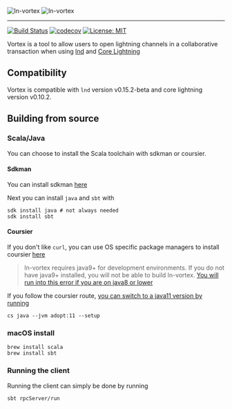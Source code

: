 <div>
  <img src="docs/assets/vortex-light-mode.svg#gh-light-mode-only" alt="ln-vortex">
  <img src="docs/assets/vortex-dark-mode.svg#gh-dark-mode-only" alt="ln-vortex">
</div>

---

[![Build Status](https://github.com/ln-vortex/ln-vortex/workflows/CI%20to%20Docker%20Hub/badge.svg)](https://github.com/ln-vortex/ln-vortex/actions)
[![codecov](https://codecov.io/gh/ln-vortex/ln-vortex/branch/master/graph/badge.svg?token=NKJCZXAN7V)](https://codecov.io/gh/ln-vortex/ln-vortex)
[![License: MIT](https://img.shields.io/badge/License-MIT-yellow.svg)](https://opensource.org/licenses/MIT)

Vortex is a tool to allow users to open lightning channels in a collaborative transaction when
using [lnd](https://github.com/lightningnetwork/lnd) and [Core Lightning](https://github.com/ElementsProject/lightning)

## Compatibility

Vortex is compatible with `lnd` version v0.15.2-beta and core lightning version v0.10.2.

## Building from source

### Scala/Java

You can choose to install the Scala toolchain with sdkman or coursier.

#### Sdkman

You can install sdkman [here](https://sdkman.io/install)

Next you can install `java` and `sbt` with

```
sdk install java # not always needed
sdk install sbt
```

#### Coursier

If you don't like `curl`, you can use OS specific package managers to install coursier [here](https://get-coursier.io/docs/2.0.0-RC2/cli-overview.html#installation)

> ln-vortex requires java9+ for development environments. If you do not have java9+ installed, you will not be able to build ln-vortex.
[You will run into this error if you are on java8 or lower](https://github.com/bitcoin-s/bitcoin-s/issues/3298)

If you follow the coursier route, [you can switch to a java11 version by running](https://get-coursier.io/docs/2.0.0-RC6-15/cli-java.html)

```
cs java --jvm adopt:11 --setup
```

### macOS install

```
brew install scala
brew install sbt
```

### Running the client

Running the client can simply be done by running

```
sbt rpcServer/run
```
